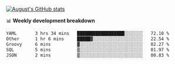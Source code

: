 
[![August's GitHub stats](https://github-readme-stats.vercel.app/api?username=zou-weidong&show_icons=true&theme=radical)](https://github.com/zou-weidong)


📊 **Weekly development breakdown**
<!--START_SECTION:waka-->

```txt
YAML       3 hrs 34 mins   ██████████████████░░░░░░░   72.10 %
Other      1 hr 6 mins     █████▓░░░░░░░░░░░░░░░░░░░   22.54 %
Groovy     6 mins          ▓░░░░░░░░░░░░░░░░░░░░░░░░   02.27 %
SQL        5 mins          ▒░░░░░░░░░░░░░░░░░░░░░░░░   01.97 %
JSON       2 mins          ▒░░░░░░░░░░░░░░░░░░░░░░░░   00.83 %
```

<!--END_SECTION:waka-->
